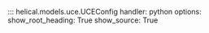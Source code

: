 ::: helical.models.uce.UCEConfig
    handler: python
    options:
      show_root_heading: True
      show_source: True